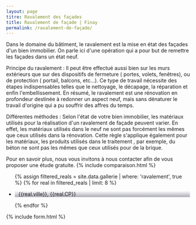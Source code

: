 ```yaml
---
layout: page
titre: Ravalement des façades
title: Ravalement de façade | Finay
permalink: /ravalement-de-façade/
---
```

Dans le domaine du bâtiment, le ravalement est la mise en état des façades d'un bien immobilier. On parle ici d'une opération qui a pour but de remettre les façades dans un état neuf.



Principe du ravalement : Il peut être effectué aussi bien sur les murs extérieurs que sur des dispositifs de fermeture ( portes, volets, fenêtres), ou de protection ( portail, balcons, etc...). Ce type de travail nécessite des étapes indispensables telles que le nettoyage, le décapage, la réparation et enfin l'embellissement. En résumé, le ravalement est une rénovation en profondeur destinée à redonner un aspect neuf, mais sans dénaturer le travail d'origine qui a pu souffrir des affres du temps.



Différentes méthodes : Selon l'état de votre bien immobilier, les matériaux utilisés pour la réalisation d'un ravalement de façade peuvent varier. En effet, les matériaux utilisés dans le neuf ne sont pas forcément les mêmes que ceux utilisés dans la rénovation. Cette règle s'applique également pour les matériaux, les produits utilisés dans le traitement , par exemple, du béton ne sont pas les mêmes que ceux utilisés pour de la brique.

Pour en savoir plus, nous vous invitons à nous contacter afin de vous proposer une étude gratuite.
{% include comparaison.html %}
<section class="inside">
  <ul class="grid four">
    {% assign filtered_reals = site.data.gallerie | where: 'ravalement', true %}
    {% for real in filtered_reals | limit: 8 %}
      <li class="item-grid realisation" onclick="closebox()" style="background-image: linear-gradient(0deg, rgba(2,0,36,0.3197872899159664) 0%, rgba(255,255,255,0) 100%),url(../assets/images/{{real.img}});" data-image="{{real.img}}" data-ville="{{real.ville}}" data-cp="{{real.CP}}">
        <img src="../assets/images/{{real.img}}" alt="travaux de rénovation de façade à {{real.ville}}" style="display: none;">
        <p><img src="../assets/images/icones/map-marker.png" width="10">{{real.ville}}, {{real.CP}}</p>
      </li>
    {% endfor %}
  </ul>
</section>
{% include form.html %}
